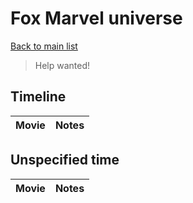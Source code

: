 # Fox Marvel universe

[Back to main list](README.md)

> Help wanted!

## Timeline

| Movie | Notes |
| ----- | ----- |

## Unspecified time

| Movie | Notes |
| ----- | ----- |
